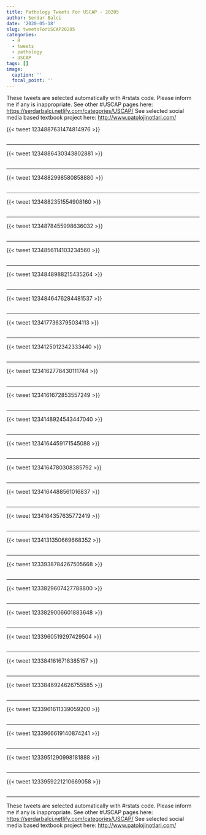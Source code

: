 ```yaml
---
title: Pathology Tweets For USCAP - 20205
author: Serdar Balci
date: '2020-05-18'
slug: tweetsForUSCAP20205
categories:
  - R
  - tweets
  - pathology
  - USCAP
tags: []
image:
  caption: ''
  focal_point: ''
---
```



These tweets are selected automatically with #rstats code. Please inform me if any is inappropriate.
See other #USCAP pages here: https://serdarbalci.netlify.com/categories/USCAP/ 
See selected social media based textbook project here: http://www.patolojinotlari.com/

{{< tweet 1234887631474814976 >}}
<br>
<br>
<hr>
{{< tweet 1234886430343802881 >}}
<br>
<br>
<hr>
{{< tweet 1234882998580858880 >}}
<br>
<br>
<hr>
{{< tweet 1234882351554908160 >}}
<br>
<br>
<hr>
{{< tweet 1234878455998636032 >}}
<br>
<br>
<hr>
{{< tweet 1234856114103234560 >}}
<br>
<br>
<hr>
{{< tweet 1234848988215435264 >}}
<br>
<br>
<hr>
{{< tweet 1234846476284481537 >}}
<br>
<br>
<hr>
{{< tweet 1234177363795034113 >}}
<br>
<br>
<hr>
{{< tweet 1234125012342333440 >}}
<br>
<br>
<hr>
{{< tweet 1234162778430111744 >}}
<br>
<br>
<hr>
{{< tweet 1234161672853557249 >}}
<br>
<br>
<hr>
{{< tweet 1234148924543447040 >}}
<br>
<br>
<hr>
{{< tweet 1234164459171545088 >}}
<br>
<br>
<hr>
{{< tweet 1234164780308385792 >}}
<br>
<br>
<hr>
{{< tweet 1234164488561016837 >}}
<br>
<br>
<hr>
{{< tweet 1234164357635772419 >}}
<br>
<br>
<hr>
{{< tweet 1234131350669668352 >}}
<br>
<br>
<hr>
{{< tweet 1233938784267505668 >}}
<br>
<br>
<hr>
{{< tweet 1233829607427788800 >}}
<br>
<br>
<hr>
{{< tweet 1233829006601883648 >}}
<br>
<br>
<hr>
{{< tweet 1233960519297429504 >}}
<br>
<br>
<hr>
{{< tweet 1233841616718385157 >}}
<br>
<br>
<hr>
{{< tweet 1233846924626755585 >}}
<br>
<br>
<hr>
{{< tweet 1233961611339059200 >}}
<br>
<br>
<hr>
{{< tweet 1233966619140874241 >}}
<br>
<br>
<hr>
{{< tweet 1233951290998181888 >}}
<br>
<br>
<hr>
{{< tweet 1233959221210669058 >}}
<br>
<br>
<hr>


These tweets are selected automatically with #rstats code. Please inform me if any is inappropriate.
See other #USCAP pages here: https://serdarbalci.netlify.com/categories/USCAP/ 
See selected social media based textbook project here: http://www.patolojinotlari.com/
